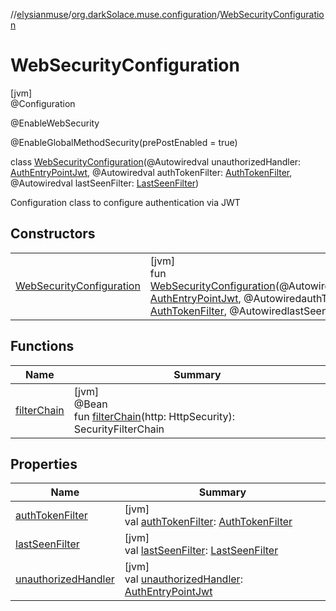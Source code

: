 //[elysianmuse](../../../index.md)/[org.darkSolace.muse.configuration](../index.md)/[WebSecurityConfiguration](index.md)

# WebSecurityConfiguration

[jvm]\
@Configuration

@EnableWebSecurity

@EnableGlobalMethodSecurity(prePostEnabled = true)

class [WebSecurityConfiguration](index.md)(@Autowiredval unauthorizedHandler: [AuthEntryPointJwt](../../org.darkSolace.muse.security.service/-auth-entry-point-jwt/index.md), @Autowiredval authTokenFilter: [AuthTokenFilter](../../org.darkSolace.muse.security.service/-auth-token-filter/index.md), @Autowiredval lastSeenFilter: [LastSeenFilter](../../org.darkSolace.muse.lastSeen.service/-last-seen-filter/index.md))

Configuration class to configure authentication via JWT

## Constructors

| | |
|---|---|
| [WebSecurityConfiguration](-web-security-configuration.md) | [jvm]<br>fun [WebSecurityConfiguration](-web-security-configuration.md)(@AutowiredunauthorizedHandler: [AuthEntryPointJwt](../../org.darkSolace.muse.security.service/-auth-entry-point-jwt/index.md), @AutowiredauthTokenFilter: [AuthTokenFilter](../../org.darkSolace.muse.security.service/-auth-token-filter/index.md), @AutowiredlastSeenFilter: [LastSeenFilter](../../org.darkSolace.muse.lastSeen.service/-last-seen-filter/index.md)) |

## Functions

| Name | Summary |
|---|---|
| [filterChain](filter-chain.md) | [jvm]<br>@Bean<br>fun [filterChain](filter-chain.md)(http: HttpSecurity): SecurityFilterChain |

## Properties

| Name | Summary |
|---|---|
| [authTokenFilter](auth-token-filter.md) | [jvm]<br>val [authTokenFilter](auth-token-filter.md): [AuthTokenFilter](../../org.darkSolace.muse.security.service/-auth-token-filter/index.md) |
| [lastSeenFilter](last-seen-filter.md) | [jvm]<br>val [lastSeenFilter](last-seen-filter.md): [LastSeenFilter](../../org.darkSolace.muse.lastSeen.service/-last-seen-filter/index.md) |
| [unauthorizedHandler](unauthorized-handler.md) | [jvm]<br>val [unauthorizedHandler](unauthorized-handler.md): [AuthEntryPointJwt](../../org.darkSolace.muse.security.service/-auth-entry-point-jwt/index.md) |
